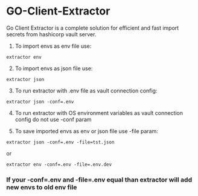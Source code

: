 # GO-Client-Extractor
Go Client Extractor is a complete solution for efficient and fast import secrets from hashicorp vault server.

1. To import envs as env file use:
```
extractor env
```

2. To import envs as json file use:
```
extractor json
```

3. To run extractor with .env file as vault connection config:

```
extractor json -conf=.env
```

4. To run extractor with OS environment variables as vault connection config do not use -conf param

5. To save imported envs as env or json file use -file param:
```
extractor json -conf=.env -file=tst.json
```
or
```
extractor env -conf=.env -file=.env.dev
```

### If your -conf=.env and -file=.env equal than extractor will add new envs to old env file